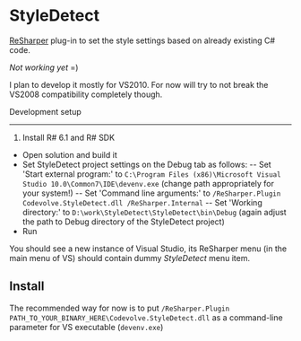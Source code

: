 StyleDetect
===========

[ReSharper](http://www.jetbrains.com/resharper/) plug-in to set the style settings based on already existing C# code.

*Not working yet* =)

I plan to develop it mostly for VS2010. For now will try to not break the VS2008 compatibility completely though.

Development setup

-----------------
1. Install R# 6.1 and R# SDK
- Open solution and build it
- Set StyleDetect project settings on the Debug tab as follows:
-- Set 'Start external program:' to `C:\Program Files (x86)\Microsoft Visual Studio 10.0\Common7\IDE\devenv.exe` (change path appropriately for your system!)
-- Set 'Command line arguments:' to `/ReSharper.Plugin Codevolve.StyleDetect.dll /ReSharper.Internal`
-- Set 'Working directory:' to `D:\work\StyleDetect\StyleDetect\bin\Debug` (again adjust the path to Debug directory of the StyleDetect project)
- Run

You should see a new instance of Visual Studio, its ReSharper menu (in the main menu of VS) should contain dummy *StyleDetect* menu item.

Install
-------

The recommended way for now is to put `/ReSharper.Plugin PATH_TO_YOUR_BINARY_HERE\Codevolve.StyleDetect.dll` as a command-line parameter for VS executable (`devenv.exe`)
